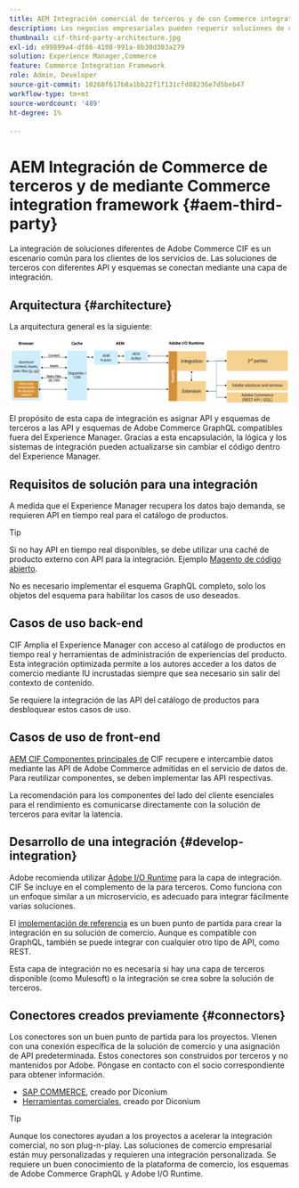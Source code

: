 ```yaml
---
title: AEM Integración comercial de terceros y de con Commerce integration framework
description: Los negocios empresariales pueden requerir soluciones de comercio de terceros adicionales para impulsar su tienda. El Commerce integration framework CIF () se puede utilizar en estos casos de integración para conectar una solución de comercio de terceros a Adobe Experience Manager mediante I/O Runtime.
thumbnail: cif-third-party-architecture.jpg
exl-id: e99899a4-df86-4108-991a-8b30d303a279
solution: Experience Manager,Commerce
feature: Commerce Integration Framework
role: Admin, Developer
source-git-commit: 10268f617b8a1bb22f1f131cfd88236e7d5beb47
workflow-type: tm+mt
source-wordcount: '489'
ht-degree: 1%

---
```


# AEM Integración de Commerce de terceros y de mediante Commerce integration framework {#aem-third-party}

La integración de soluciones diferentes de Adobe Commerce CIF es un escenario común para los clientes de los servicios de. Las soluciones de terceros con diferentes API y esquemas se conectan mediante una capa de integración.

## Arquitectura {#architecture}

La arquitectura general es la siguiente:

![AEM Información general sobre la arquitectura de terceros y sin Magento de datos](../assets//AEM_nonMagento_Architecture.png)

El propósito de esta capa de integración es asignar API y esquemas de terceros a las API y esquemas de Adobe Commerce GraphQL compatibles fuera del Experience Manager. Gracias a esta encapsulación, la lógica y los sistemas de integración pueden actualizarse sin cambiar el código dentro del Experience Manager.

## Requisitos de solución para una integración

A medida que el Experience Manager recupera los datos bajo demanda, se requieren API en tiempo real para el catálogo de productos.

>[!TIP]
>
>Si no hay API en tiempo real disponibles, se debe utilizar una caché de producto externo con API para la integración. Ejemplo [Magento de código abierto](https://business.adobe.com/products/magento/open-source.html).

No es necesario implementar el esquema GraphQL completo, solo los objetos del esquema para habilitar los casos de uso deseados.

## Casos de uso back-end

CIF Amplia el Experience Manager con acceso al catálogo de productos en tiempo real y herramientas de administración de experiencias del producto. Esta integración optimizada permite a los autores acceder a los datos de comercio mediante IU incrustadas siempre que sea necesario sin salir del contexto de contenido.

Se requiere la integración de las API del catálogo de productos para desbloquear estos casos de uso.

## Casos de uso de front-end

[AEM CIF Componentes principales de](https://github.com/adobe/aem-core-cif-components) CIF recupere e intercambie datos mediante las API de Adobe Commerce admitidas en el servicio de datos de. Para reutilizar componentes, se deben implementar las API respectivas.

La recomendación para los componentes del lado del cliente esenciales para el rendimiento es comunicarse directamente con la solución de terceros para evitar la latencia.

## Desarrollo de una integración {#develop-integration}

Adobe recomienda utilizar [Adobe I/O Runtime](https://developer.adobe.com/apis/experienceplatform/runtime.html) para la capa de integración. CIF Se incluye en el complemento de la para terceros. Como funciona con un enfoque similar a un microservicio, es adecuado para integrar fácilmente varias soluciones.

El [implementación de referencia](https://github.com/adobe/commerce-cif-graphql-integration-reference) es un buen punto de partida para crear la integración en su solución de comercio. Aunque es compatible con GraphQL, también se puede integrar con cualquier otro tipo de API, como REST.

Esta capa de integración no es necesaria si hay una capa de terceros disponible (como Mulesoft) o la integración se crea sobre la solución de terceros.

## Conectores creados previamente {#connectors}

Los conectores son un buen punto de partida para los proyectos. Vienen con una conexión específica de la solución de comercio y una asignación de API predeterminada. Estos conectores son construidos por terceros y no mantenidos por Adobe. Póngase en contacto con el socio correspondiente para obtener información.

* [SAP COMMERCE](https://github.com/diconium/commerce-cif-graphql-integration-hybris), creado por Diconium
* [Herramientas comerciales](https://github.com/diconium/commerce-cif-graphql-integration-commercetool), creado por Diconium

>[!TIP]
>
>Aunque los conectores ayudan a los proyectos a acelerar la integración comercial, no son plug-n-play. Las soluciones de comercio empresarial están muy personalizadas y requieren una integración personalizada. Se requiere un buen conocimiento de la plataforma de comercio, los esquemas de Adobe Commerce GraphQL y Adobe I/O Runtime.
